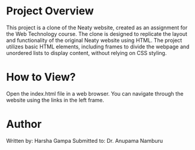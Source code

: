 
# Project Overview
This project is a clone of the Neaty website, created as an assignment for the Web Technology course. The clone is designed to replicate the layout and functionality of the original Neaty website using HTML. The project utilizes basic HTML elements, including frames to divide the webpage and unordered lists to display content, without relying on CSS styling.

# How to View?
Open the index.html file in a web browser.
You can navigate through the website using the links in the left frame.

# Author
Written by: Harsha Gampa
Submitted to: Dr. Anupama Namburu
